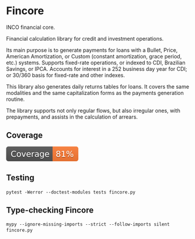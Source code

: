 # Fincore

INCO financial core.

Financial calculation library for credit and investment operations.

Its main purpose is to generate payments for loans with a Bullet, Price, American Amortization, or Custom (constant amortization, grace period, etc.) systems. Supports fixed-rate operations, or indexed to CDI, Brazilian Savings, or IPCA. Accounts for interest in a 252 business day year for CDI; or 30/360 basis for fixed-rate and other indexes.

This library also generates daily returns tables for loans. It covers the same modalities and the same capitalization forms as the payments generation routine.

The library supports not only regular flows, but also irregular ones, with prepayments, and assists in the calculation of arrears.

## Coverage

[![Coverage badge](https://raw.githubusercontent.com/inco-org/fincore/python-coverage-comment-action-data/badge.svg)](https://htmlpreview.github.io/?https://github.com/inco-org/fincore/blob/python-coverage-comment-action-data/htmlcov/index.html)

## Testing

    pytest -Werror --doctest-modules tests fincore.py

## Type-checking Fincore

    mypy --ignore-missing-imports --strict --follow-imports silent fincore.py

